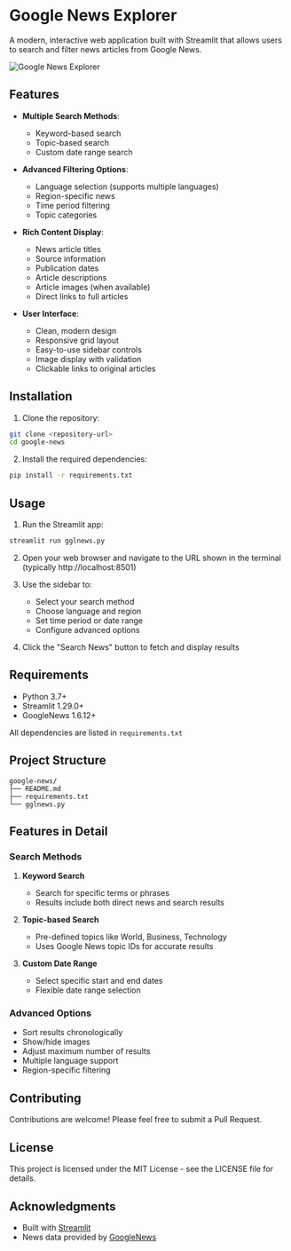 # Google News Explorer

A modern, interactive web application built with Streamlit that allows users to search and filter news articles from Google News.

![Google News Explorer](https://user-images.githubusercontent.com/7164864/217935870-c0bc60a3-6fc0-4047-b011-7b4c59488c91.png)

## Features

- **Multiple Search Methods**:
  - Keyword-based search
  - Topic-based search
  - Custom date range search

- **Advanced Filtering Options**:
  - Language selection (supports multiple languages)
  - Region-specific news
  - Time period filtering
  - Topic categories

- **Rich Content Display**:
  - News article titles
  - Source information
  - Publication dates
  - Article descriptions
  - Article images (when available)
  - Direct links to full articles

- **User Interface**:
  - Clean, modern design
  - Responsive grid layout
  - Easy-to-use sidebar controls
  - Image display with validation
  - Clickable links to original articles

## Installation

1. Clone the repository:
```bash
git clone <repository-url>
cd google-news
```

2. Install the required dependencies:
```bash
pip install -r requirements.txt
```

## Usage

1. Run the Streamlit app:
```bash
streamlit run gglnews.py
```

2. Open your web browser and navigate to the URL shown in the terminal (typically http://localhost:8501)

3. Use the sidebar to:
   - Select your search method
   - Choose language and region
   - Set time period or date range
   - Configure advanced options

4. Click the "Search News" button to fetch and display results

## Requirements

- Python 3.7+
- Streamlit 1.29.0+
- GoogleNews 1.6.12+

All dependencies are listed in `requirements.txt`

## Project Structure

```
google-news/
├── README.md
├── requirements.txt
└── gglnews.py
```

## Features in Detail

### Search Methods

1. **Keyword Search**
   - Search for specific terms or phrases
   - Results include both direct news and search results

2. **Topic-based Search**
   - Pre-defined topics like World, Business, Technology
   - Uses Google News topic IDs for accurate results

3. **Custom Date Range**
   - Select specific start and end dates
   - Flexible date range selection

### Advanced Options

- Sort results chronologically
- Show/hide images
- Adjust maximum number of results
- Multiple language support
- Region-specific filtering

## Contributing

Contributions are welcome! Please feel free to submit a Pull Request.

## License

This project is licensed under the MIT License - see the LICENSE file for details.

## Acknowledgments

- Built with [Streamlit](https://streamlit.io/)
- News data provided by [GoogleNews](https://github.com/Iceloof/GoogleNews)
